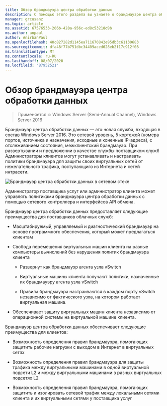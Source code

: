 ```yaml
---
title: Обзор брандмауэра центра обработки данных
description: С помощью этого раздела вы узнаете о брандмауэре центра обработки данных, который является сетевым уровнем, пятью кортежами (номерами портов, источника и назначения, IP-адресами источника и назначения), с отслеживанием состояния и межклиентским брандмауэром в Windows Server 2016.
manager: grcusanz
ms.topic: article
ms.assetid: 67576533-206b-428a-956c-ed8c53218d9b
ms.author: anpaul
author: AnirbanPaul
ms.openlocfilehash: 40c827282d1145ea711670842e95db3c61139683
ms.sourcegitcommit: dfa48f77b751dbc34409aced628eb2f17c912f08
ms.translationtype: MT
ms.contentlocale: ru-RU
ms.lasthandoff: 08/07/2020
ms.locfileid: "87952521"
---
```

# <a name="datacenter-firewall-overview"></a>Обзор брандмауэра центра обработки данных

>Применяется к: Windows Server (Semi-Annual Channel), Windows Server 2016

Брандмауэр центра обработки данных — это новая служба, входящая в состав Windows Server 2016. Это сетевой уровень, 5 кортежей (номера портов, источника и назначения, исходные и конечные IP-адреса), с отслеживанием состояния, межклиентский брандмауэр. При развертывании и предложении в качестве службы поставщиком служб Администраторы клиентов могут устанавливать и настраивать политики брандмауэра для защиты своих виртуальных сетей от нежелательного трафика, поступающиго из Интернета и сетей интрасети.

![Брандмауэр центра обработки данных в сетевом стеке](../../../media/Datacenter-Firewall-Overview/MultitenantFirewallOverview2.png)

Администратор поставщика услуг или администратор клиента может управлять политиками брандмауэра центра обработки данных с помощью сетевого контроллера и интерфейсов API обмена.

Брандмауэр центра обработки данных предоставляет следующие преимущества для поставщиков облачных служб:

-   Масштабируемый, управляемый и диагностический брандмауэр на основе программного обеспечения, который может предлагаться клиентам

-   Свобода перемещения виртуальных машин клиента на разные компьютеры вычислений без нарушения политик брандмауэра клиента

    -   Развернут как брандмауэр агента узла vSwitch

    -   Виртуальные машины клиента получают политики, назначенные их брандмауэру агента узла vSwitch

    -   Правила брандмауэра настраиваются в каждом порту vSwitch независимо от фактического узла, на котором работает виртуальная машина.

-   Обеспечивает защиту виртуальных машин клиента независимо от операционной системы на виртуальной машине клиента.

Брандмауэр центра обработки данных обеспечивает следующие преимущества для клиентов:

-   Возможность определения правил брандмауэра, помогающих защитить рабочие нагрузки с выходом в Интернет в виртуальных сетях

-   Возможность определения правил брандмауэра для защиты трафика между виртуальными машинами в одной виртуальной подсети L2 и между виртуальными машинами в разных виртуальных подсетях L2

-   Возможность определения правил брандмауэра, помогающих защитить и изолировать сетевой трафик между локальными сетями клиента и их виртуальными сетями у поставщика услуг



